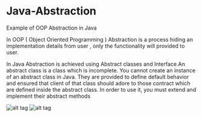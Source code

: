 # Java-Abstraction
Example of OOP Abstraction in Java

In OOP ( Object Oriented Programming ) Abstraction is a process hiding an implementation details from user , only the functionality will provided to user.

In Java Abstraction is achieved using Abstract classes and Interface.An abstract class is a class which is incomplete. You cannot create an instance of an abstract class in Java. They are provided to define default behavior and ensured that client of that class should adore to those contract which are defined inside the abstract class. In order to use it, you must extend and implement their abstract methods



![alt tag](http://i.imgur.com/3TwYr0q.jpg)
![alt tag](http://i.imgur.com/9VeTgj7.png)
